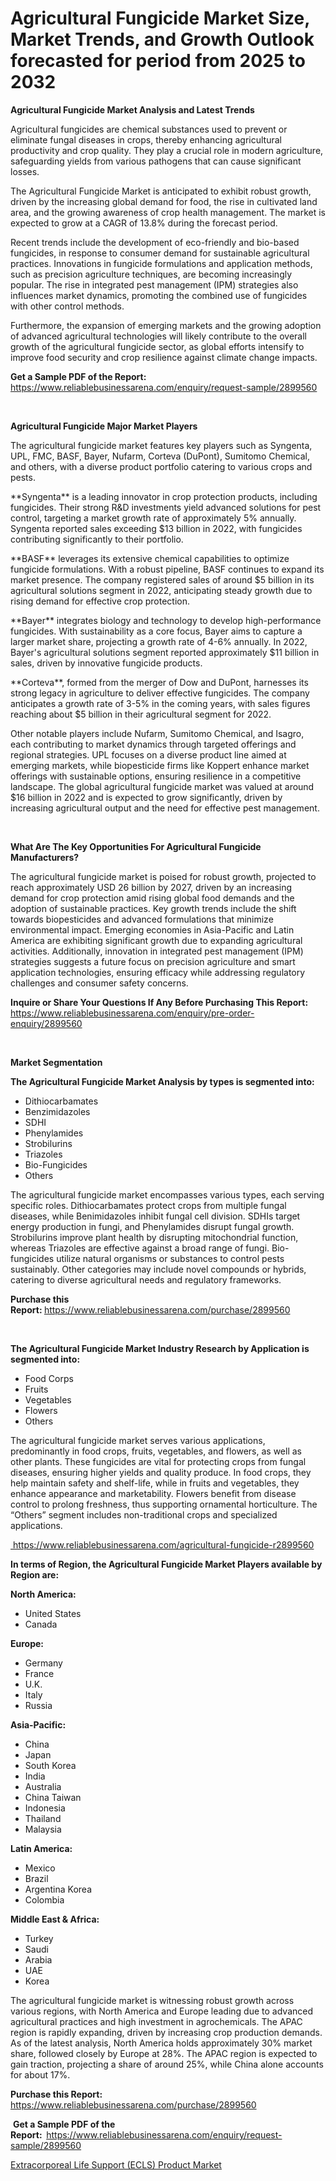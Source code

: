 <p><h1>Agricultural Fungicide Market Size, Market Trends, and Growth Outlook forecasted for period from 2025 to 2032</h1></p><p><strong>Agricultural Fungicide Market Analysis and Latest Trends</strong></p>
<p><p>Agricultural fungicides are chemical substances used to prevent or eliminate fungal diseases in crops, thereby enhancing agricultural productivity and crop quality. They play a crucial role in modern agriculture, safeguarding yields from various pathogens that can cause significant losses.</p><p>The Agricultural Fungicide Market is anticipated to exhibit robust growth, driven by the increasing global demand for food, the rise in cultivated land area, and the growing awareness of crop health management. The market is expected to grow at a CAGR of 13.8% during the forecast period. </p><p>Recent trends include the development of eco-friendly and bio-based fungicides, in response to consumer demand for sustainable agricultural practices. Innovations in fungicide formulations and application methods, such as precision agriculture techniques, are becoming increasingly popular. The rise in integrated pest management (IPM) strategies also influences market dynamics, promoting the combined use of fungicides with other control methods. </p><p>Furthermore, the expansion of emerging markets and the growing adoption of advanced agricultural technologies will likely contribute to the overall growth of the agricultural fungicide sector, as global efforts intensify to improve food security and crop resilience against climate change impacts.</p></p>
<p><strong>Get a Sample PDF of the Report:&nbsp;</strong> <a href="https://www.reliablebusinessarena.com/enquiry/request-sample/2899560?utm_campaign=2185&utm_medium=2&utm_source=Github&utm_content=ia&utm_term=16032025&utm_id=agricultural-fungicide">https://www.reliablebusinessarena.com/enquiry/request-sample/2899560</a></p>
<p>&nbsp;</p>
<p><strong>Agricultural Fungicide Major Market Players</strong></p>
<p><p>The agricultural fungicide market features key players such as Syngenta, UPL, FMC, BASF, Bayer, Nufarm, Corteva (DuPont), Sumitomo Chemical, and others, with a diverse product portfolio catering to various crops and pests.</p><p>**Syngenta** is a leading innovator in crop protection products, including fungicides. Their strong R&D investments yield advanced solutions for pest control, targeting a market growth rate of approximately 5% annually. Syngenta reported sales exceeding $13 billion in 2022, with fungicides contributing significantly to their portfolio.</p><p>**BASF** leverages its extensive chemical capabilities to optimize fungicide formulations. With a robust pipeline, BASF continues to expand its market presence. The company registered sales of around $5 billion in its agricultural solutions segment in 2022, anticipating steady growth due to rising demand for effective crop protection.</p><p>**Bayer** integrates biology and technology to develop high-performance fungicides. With sustainability as a core focus, Bayer aims to capture a larger market share, projecting a growth rate of 4-6% annually. In 2022, Bayer's agricultural solutions segment reported approximately $11 billion in sales, driven by innovative fungicide products.</p><p>**Corteva**, formed from the merger of Dow and DuPont, harnesses its strong legacy in agriculture to deliver effective fungicides. The company anticipates a growth rate of 3-5% in the coming years, with sales figures reaching about $5 billion in their agricultural segment for 2022.</p><p>Other notable players include Nufarm, Sumitomo Chemical, and Isagro, each contributing to market dynamics through targeted offerings and regional strategies. UPL focuses on a diverse product line aimed at emerging markets, while biopesticide firms like Koppert enhance market offerings with sustainable options, ensuring resilience in a competitive landscape. The global agricultural fungicide market was valued at around $16 billion in 2022 and is expected to grow significantly, driven by increasing agricultural output and the need for effective pest management.</p></p>
<p>&nbsp;</p>
<p><strong>What Are The Key Opportunities For Agricultural Fungicide Manufacturers?</strong></p>
<p><p>The agricultural fungicide market is poised for robust growth, projected to reach approximately USD 26 billion by 2027, driven by an increasing demand for crop protection amid rising global food demands and the adoption of sustainable practices. Key growth trends include the shift towards biopesticides and advanced formulations that minimize environmental impact. Emerging economies in Asia-Pacific and Latin America are exhibiting significant growth due to expanding agricultural activities. Additionally, innovation in integrated pest management (IPM) strategies suggests a future focus on precision agriculture and smart application technologies, ensuring efficacy while addressing regulatory challenges and consumer safety concerns.</p></p>
<p><strong>Inquire or Share Your Questions If Any Before Purchasing This Report:</strong> <a href="https://www.reliablebusinessarena.com/enquiry/pre-order-enquiry/2899560?utm_campaign=2185&utm_medium=2&utm_source=Github&utm_content=ia&utm_term=16032025&utm_id=agricultural-fungicide">https://www.reliablebusinessarena.com/enquiry/pre-order-enquiry/2899560</a></p>
<p>&nbsp;</p>
<p><strong>Market Segmentation</strong></p>
<p><strong>The Agricultural Fungicide Market Analysis by types is segmented into:</strong></p>
<p><ul><li>Dithiocarbamates</li><li>Benzimidazoles</li><li>SDHI</li><li>Phenylamides</li><li>Strobilurins</li><li>Triazoles</li><li>Bio-Fungicides</li><li>Others</li></ul></p>
<p><p>The agricultural fungicide market encompasses various types, each serving specific roles. Dithiocarbamates protect crops from multiple fungal diseases, while Benimidazoles inhibit fungal cell division. SDHIs target energy production in fungi, and Phenylamides disrupt fungal growth. Strobilurins improve plant health by disrupting mitochondrial function, whereas Triazoles are effective against a broad range of fungi. Bio-fungicides utilize natural organisms or substances to control pests sustainably. Other categories may include novel compounds or hybrids, catering to diverse agricultural needs and regulatory frameworks.</p></p>
<p><strong>Purchase this Report:&nbsp;</strong><a href="https://www.reliablebusinessarena.com/purchase/2899560?utm_campaign=2185&utm_medium=2&utm_source=Github&utm_content=ia&utm_term=16032025&utm_id=agricultural-fungicide">https://www.reliablebusinessarena.com/purchase/2899560</a></p>
<p>&nbsp;</p>
<p><strong>The Agricultural Fungicide Market Industry Research by Application is segmented into:</strong></p>
<p><ul><li>Food Corps</li><li>Fruits</li><li>Vegetables</li><li>Flowers</li><li>Others</li></ul></p>
<p><p>The agricultural fungicide market serves various applications, predominantly in food crops, fruits, vegetables, and flowers, as well as other plants. These fungicides are vital for protecting crops from fungal diseases, ensuring higher yields and quality produce. In food crops, they help maintain safety and shelf-life, while in fruits and vegetables, they enhance appearance and marketability. Flowers benefit from disease control to prolong freshness, thus supporting ornamental horticulture. The “Others” segment includes non-traditional crops and specialized applications.</p></p>
<p><a href="https://www.reliablebusinessarena.com/agricultural-fungicide-r2899560?utm_campaign=2185&utm_medium=2&utm_source=Github&utm_content=ia&utm_term=16032025&utm_id=agricultural-fungicide">&nbsp;https://www.reliablebusinessarena.com/agricultural-fungicide-r2899560</a></p>
<p><strong>In terms of Region, the Agricultural Fungicide Market Players available by Region are:</strong></p>
<p>
    <p> <strong> North America: </strong>
        <ul>
            <li>United States</li>
            <li>Canada</li>
        </ul>
        </p> 
    <p> <strong> Europe: </strong>
        <ul>
            <li>Germany</li>
            <li>France</li>
            <li>U.K.</li>
            <li>Italy</li>
            <li>Russia</li>
        </ul>
        </p> 
    <p> <strong> Asia-Pacific: </strong>
        <ul>
            <li>China</li>
            <li>Japan</li>
            <li>South Korea</li>
            <li>India</li>
            <li>Australia</li>
            <li>China Taiwan</li>
            <li>Indonesia</li>
            <li>Thailand</li>
            <li>Malaysia</li>
        </ul>
        </p> 
    <p> <strong> Latin America: </strong>
        <ul>
            <li>Mexico</li>
            <li>Brazil</li>
            <li>Argentina Korea</li>
            <li>Colombia</li>
        </ul>
        </p> 
    <p> <strong> Middle East & Africa: </strong>
        <ul>
            <li>Turkey</li>
            <li>Saudi</li>
            <li>Arabia</li>
            <li>UAE</li>
            <li>Korea</li>
        </ul>
    </p>
    </p>
<p><p>The agricultural fungicide market is witnessing robust growth across various regions, with North America and Europe leading due to advanced agricultural practices and high investment in agrochemicals. The APAC region is rapidly expanding, driven by increasing crop production demands. As of the latest analysis, North America holds approximately 30% market share, followed closely by Europe at 28%. The APAC region is expected to gain traction, projecting a share of around 25%, while China alone accounts for about 17%.</p></p>
<p><strong>Purchase this Report: </strong><a href="https://www.reliablebusinessarena.com/purchase/2899560?utm_campaign=2185&utm_medium=2&utm_source=Github&utm_content=ia&utm_term=16032025&utm_id=agricultural-fungicide">https://www.reliablebusinessarena.com/purchase/2899560</a></p>
<p>&nbsp;<strong>Get a Sample PDF of the Report:&nbsp;&nbsp;</strong><a href="https://www.reliablebusinessarena.com/enquiry/request-sample/2899560?utm_campaign=2185&utm_medium=2&utm_source=Github&utm_content=ia&utm_term=16032025&utm_id=agricultural-fungicide">https://www.reliablebusinessarena.com/enquiry/request-sample/2899560</a></p>
<p><strong></strong></p>
<p><p><a href="https://github.com/luckyshygirl/Market-Research-Report-List-7/blob/main/extracorporeal-life-support-ecls-product-market.md?utm_campaign=2185&utm_medium=2&utm_source=Github&utm_content=ia&utm_term=16032025&utm_id=agricultural-fungicide">Extracorporeal Life Support (ECLS) Product Market</a></p></p>